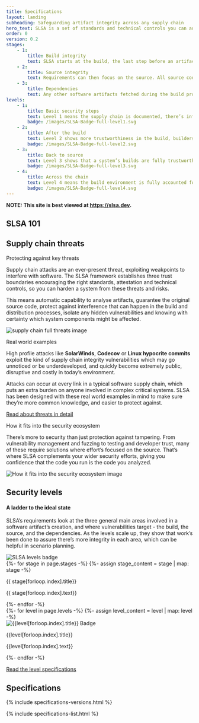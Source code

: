 ```yaml
---
title: Specifications
layout: landing
subheading: Safeguarding artifact integrity across any supply chain
hero_text: SLSA is a set of standards and technical controls you can adopt to improve artifact integrity, and build towards completely resilient systems. It’s not a single tool, but a step-by-step outline to prevent artifacts being tampered with and tampered artifacts from being used, and at the higher levels, hardening up the platforms that make up a supply chain. These requirements are explained below, along with the rest of the essential specifications.
order: 0
version: 0.2
stages:
    - 1:
        title: Build integrity
        text: SLSA starts at the build, the last step before an artifact’s released. This makes sure software’s built from the correct sources and dependencies, and hasn’t been modified. More resilient build integrity means protection from modifying code after source control, compromised build platforms or bypassing CI/CD.
    - 2:
        title: Source integrity
        text: Requirements can then focus on the source. All source code should reflect the intent of the software producer, that code and change history stay available for investigation. More resilient source integrity means better protection from bad code submitted without review or compromised source control systems.
    - 3:
        title: Dependencies
        text: Any other software artifacts fetched during the build process. Once the earlier security checks have been put into place, applying SLSA checks recursively to any dependencies in the system can then be followed up, which helps protect potentially massive attack surfaces against  dependency confusion attacks.
levels:
    - 1:
        title: Basic security steps
        text: Level 1 means the supply chain is documented, there’s infrastructure to generate provenance, and systems are prepared for higher SLSA levels.
        badge: /images/SLSA-Badge-full-level1.svg
    - 2:
        title: After the build
        text: Level 2 shows more trustworthiness in the build, builders are source-aware, and signatures are used to prevent provenance being tampered with.
        badge: /images/SLSA-Badge-full-level2.svg
    - 3:
        title: Back to source
        text: Level 3 shows that a system’s builds are fully trustworthy, build definitions come from the source and a system has more hardened CI.
        badge: /images/SLSA-Badge-full-level3.svg
    - 4:
        title: Across the chain
        text: Level 4 means the build environment is fully accounted for, dependencies are tracked in provenance and insider threats are ruled out.
        badge: /images/SLSA-Badge-full-level4.svg
---
```

<!--{% if false %}-->

**NOTE: This site is best viewed at https://slsa.dev.**

<!--{% endif %}-->

<section class="section bg-white">
<!-- no indentation here to get markdown working with jekyll commonmark for styling the headings better -->
<div class="wrapper inner w-full">
<div class="mb-16">

## SLSA 101

</div>
</div>
    <div class="wrapper inner w-full">
        <div class="w-full">
<div class="h3 mb-16">

## Supply chain threats

</div>
            <p class="h3 font-semibold mb-8">
                Protecting against key threats
            </h>
        </div>
        <div class="flex flex-row justify-between items-start -ml-10 -mr-10">
            <div class="text w-1/2 pl-10">
                <p>Supply chain attacks are an ever-present threat, exploiting weakpoints to interfere with software. The SLSA framework establishes three trust boundaries encouraging the right standards, attestation and technical controls, so you can harden a system from these threats and risks.</p>
            </div>
            <div class="w-1/2 pl-10">
                <p>This means automatic capability to analyse artifacts, guarantee the original source code, protect against interference that can happen in the build and distribution processes, isolate any hidden vulnerabilities and knowing with certainty which system components might be affected.</p>
            </div>
        </div>
        <div class="my-16 w-full">
            <img class="mx-auto w-3/4" src="{{ site.baseurl }}/images/supply-chain-threats.svg" alt="supply chain full threats image" />
        </div>
    </div>
    <div class="wrapper inner w-full">
        <div class="w-full">
            <p class="h3 font-semibold mb-8">
                Real world examples
            </p>
        </div>
        <div class="flex flex-row justify-between items-start -ml-10 -mr-10">
            <div class="text w-1/2 pl-10">
                <p>High profile attacks like <strong>SolarWinds</strong>, <strong>Codecov</strong> or <strong>Linux hypocrite commits</strong> exploit the kind of supply chain integrity vulnerabilities which may go unnoticed or be underdeveloped, and quickly become extremely public, disruptive and costly in today’s environment. </p>
            </div>
            <div class="w-1/2 pl-10">
                <p>Attacks can occur at every link in a typical software supply chain, which puts an extra burden on anyone involved in complex critical systems. SLSA has been designed with these real world examples in mind to make sure they’re more common knowledge, and easier to protect against.</p>
            </div>
        </div>
    </div>
</section>
<section class="section cta_banner bg-pastel-green">
<a href="/specifications/{{ site.current_version}}/threats" class="hover:no-underline h-full w-full">
    <div class="wrapper inner w-full flex items-center justify-center">
        <p class="cta-link font-semibold h4">Read about threats in detail</p>
    </div>
</a>
</section>
<section class="section bg-white border-b border-black-900">
    <div class="wrapper inner w-full">
        <div class="w-full">
            <p class="h3 mb-8 font-semibold">
                How it fits into the security ecosystem
            </p>
        </div>
        <div class="flex flex-row justify-between items-start">
            <div class="text w-1/2">
                <p>There’s more to security than just protection against tampering. From vulnerability management and fuzzing to testing and developer trust, many of these require solutions where effort’s focused on the source. That’s where SLSA complements your wider security efforts, giving you confidence that the code you run is the code you analyzed.</p>
            </div>
            <div class="w-1/2">
                <img class="mx-auto" src="{{ site.baseurl }}/images/SLSA-SBOM.svg" alt="How it fits into the security ecosystem image" />
            </div>
        </div>
    </div>
</section>

<section class="section flex flex-col justify-center items-center">
<!-- no indentation here to get markdown working with jekyll commonmark for styling the headings better -->
<div class="wrapper inner w-full">
<div class="mb-16">

## Security levels

</div>
</div>
    <div class="wrapper inner w-full">
        <div class="flex justify-between items-center">
            <div class="text w-1/2">
                <h4 class="h4 mb-8 font-semibold">A ladder to the ideal state</h4>
                <p>SLSA’s requirements look at the three general main areas involved in a software artifact’s creation, and where vulnerabilities target - the build, the source, and the dependencies. As the levels scale up, they show that work’s been done to assure there’s more integrity in each area, which can be helpful in scenario planning.</p>
            </div>
            <div class="w-1/3 mx-auto">
                <img src="{{ site.baseurl }}/images/badge-exploded.svg" alt="SLSA levels badge">
            </div>
        </div>
        <div class="flex flex-wrap justify-between items-start mt-16 -ml-4 -mr-4">
          {%- for stage in page.stages -%}
            {%- assign stage_content = stage | map: stage -%}
              <div class="{% if forloop.index == 1 %}w-full{% else %}w-1/2{% endif %} pl-4 pb-4">
                <div class="bg-pastel-green rounded-lg p-10">
                    <p class="font-bold mb-4 h4">{{ stage[forloop.index].title}}</p>
                    <p>{{ stage[forloop.index].text}}</p>
                </div>
              </div>
          {%- endfor -%}
        </div>
        <div class="flex flex-col justify-between items-center mt-24">
          {%- for level in page.levels -%}
          {%- assign level_content = level | map: level -%}
              <div class="w-full {% if forloop.index != 4 %}mb-32{% endif %}">
                <article class="bg-white flex items-start justify-between">
                    <div class="w-2/4">
                        <img src="{{ site.baseurl }}{{level[forloop.index].badge}}" alt="{{level[forloop.index].title}} Badge" />
                    </div>
                    <div class="w-3/4 pl-8">
                        <p class="h3 font-semibold mb-4">{{level[forloop.index].title}}</p>
                        <p>{{level[forloop.index].text}}</p>
                    </div>
                </article>
              </div>
          {%- endfor -%}
        </div>
    </div>
</section>
<section class="section cta_banner bg-pastel-green">
<a href="/specifications/{{ site.current_version}}/security-levels" class="h-full w-full">
    <div class="wrapper inner w-full flex items-center justify-center">
        <p class="cta-link font-semibold h4">Read the level specifications</p>
    </div>
</a>
</section>
<section x-data="{ specificationPages: [], currentVersion: `{{site.current_version|replace: "v", ""}}` }" class="section flex flex-col justify-center items-center">
    <div class="wrapper inner w-full">
        <div class="flex justify-between items-start">
<!-- no indentation here to get markdown working with jekyll commonmark for styling the headings better -->
<div class="text w-2/3">
<div class="h3 mb-8">

## Specifications

</div>

<!-- Alpine js state for version buttons here -->
{% include specifications-versions.html %}
</div>
            <div class="w-2/4 text-green">
                {% include specifications-list.html  %}
            </div>
        </div>
    </div>
</section>
